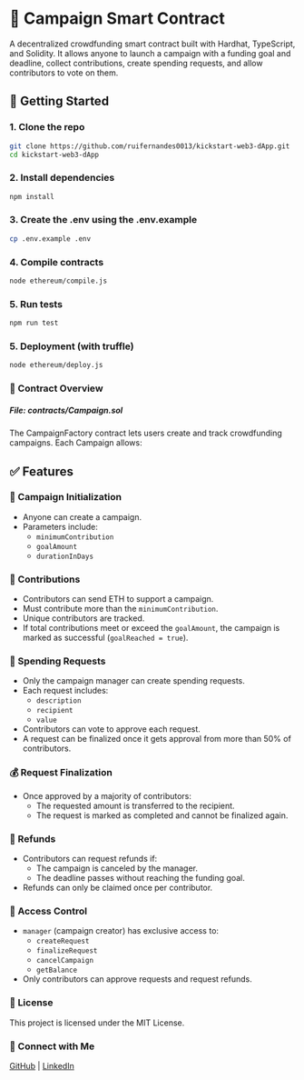 # 🎲  Campaign Smart Contract

A decentralized crowdfunding smart contract built with Hardhat, TypeScript, and Solidity. It allows anyone to launch a campaign with a funding goal and deadline, collect contributions, create spending requests, and allow contributors to vote on them.

## 🚀 Getting Started

### 1. Clone the repo

```bash
git clone https://github.com/ruifernandes0013/kickstart-web3-dApp.git
cd kickstart-web3-dApp
```

### 2. Install dependencies

```bash
npm install
```

### 3. Create the .env using the .env.example

```bash
cp .env.example .env
```

### 4. Compile contracts

```bash
node ethereum/compile.js
```

### 5. Run tests

```bash
npm run test
```

### 5. Deployment (with truffle)

```bash
node ethereum/deploy.js
```

### 📜 Contract Overview

##### File: contracts/Campaign.sol

The CampaignFactory contract lets users create and track crowdfunding campaigns. Each Campaign allows:

## ✅ Features

### 📌 Campaign Initialization
- Anyone can create a campaign.
- Parameters include:
  - `minimumContribution`
  - `goalAmount`
  - `durationInDays`

### 💸 Contributions
- Contributors can send ETH to support a campaign.
- Must contribute more than the `minimumContribution`.
- Unique contributors are tracked.
- If total contributions meet or exceed the `goalAmount`, the campaign is marked as successful (`goalReached = true`).

### 🧾 Spending Requests
- Only the campaign manager can create spending requests.
- Each request includes:
  - `description`
  - `recipient`
  - `value`
- Contributors can vote to approve each request.
- A request can be finalized once it gets approval from more than 50% of contributors.

### 💰 Request Finalization
- Once approved by a majority of contributors:
  - The requested amount is transferred to the recipient.
  - The request is marked as completed and cannot be finalized again.

### 🔄 Refunds
- Contributors can request refunds if:
  - The campaign is canceled by the manager.
  - The deadline passes without reaching the funding goal.
- Refunds can only be claimed once per contributor.

### 🔐 Access Control
- `manager` (campaign creator) has exclusive access to:
  - `createRequest`
  - `finalizeRequest`
  - `cancelCampaign`
  - `getBalance`
- Only contributors can approve requests and request refunds.


### 📄 License

This project is licensed under the MIT License.

### 🤝 Connect with Me
[GitHub](https://github.com/ruifernandes0013) | [LinkedIn](http://linkedin.com/in/rui-pedro-fernandes-a83b14232)






